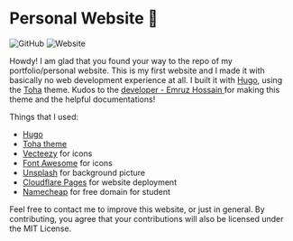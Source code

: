 # Personal Website 🎉
![GitHub](https://img.shields.io/github/license/Beluguy/Personal-website) 
![Website](https://img.shields.io/website?up_message=online&url=https%3A%2F%2Fmarcusc.me)

Howdy! I am glad that you found your way to the repo of my portfolio/personal website. This is my first website and I made it with basically no web development experience at all. I built it with [Hugo](https://gohugo.io/), using the [Toha](https://github.com/hugo-toha/toha) theme. Kudos to the [developer - Emruz Hossain
](https://github.com/hossainemruz) for making this theme and the helpful documentations!

Things that I used:
* [Hugo](https://gohugo.io/)
* [Toha theme](https://github.com/hugo-toha/toha) 
* [Vecteezy](https://www.vecteezy.com/) for icons
* [Font Awesome](https://fontawesome.com/) for icons
* [Unsplash](https://unsplash.com/) for background picture
* [Cloudflare Pages](https://pages.cloudflare.com/) for website deployment 
* [Namecheap](https://www.namecheap.com/) for free domain for student


Feel free to contact me to improve this website, or just in general. By contributing, you agree that your contributions will also be licensed under the MIT License. 

